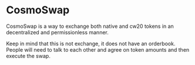 # CosmoSwap

CosmoSwap is a way to exchange both native and cw20 tokens in an decentralized and permissionless manner.

Keep in mind that this is not exchange, it does not have an orderbook. People will need to talk to each other and agree on token amounts and then execute the swap.
